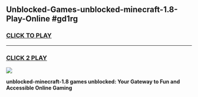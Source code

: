 
## Unblocked-Games-unblocked-minecraft-1.8-Play-Online #gd1rg
<h3>
<a href="https://news.freeplayer.one?title=unblocked-minecraft-1.8&ref=3">CLICK TO PLAY</a></h3>
<hr>

<h3>
<a href="https://news.freeplayer.one?title=unblocked-minecraft-1.8&ref=3">CLICK 2 PLAY</a>
  
</h3>

<a href="https://news.freeplayer.one?title=unblocked-minecraft-1.8&ref=3"><img src="https://clearcache.store/games.png"></a>


**unblocked-minecraft-1.8 games unblocked: Your Gateway to Fun and Accessible Online Gaming**
